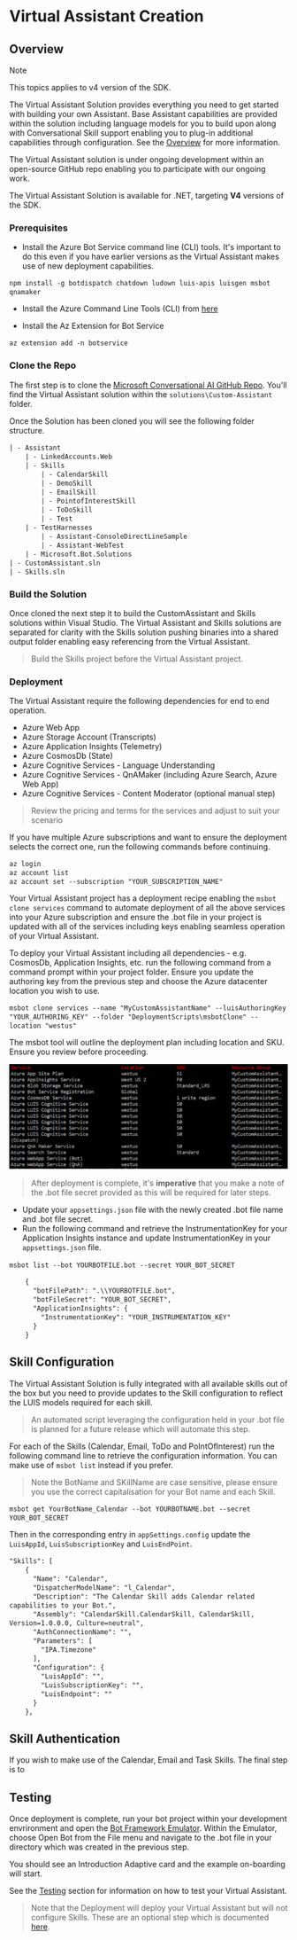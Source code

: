 # Virtual Assistant Creation

## Overview

> [!NOTE]
> This topics applies to v4 version of the SDK.

The Virtual Assistant Solution provides everything you need to get started with building your own Assistant. Base Assistant capabilities are provided within the solution including language models for you to build upon along with Conversational Skill support enabling you to plug-in additional capabilities through configuration. See the [Overview](./readme.md) for more information.

The Virtual Assistant solution is under ongoing development within an open-source GitHub repo enabling you to participate with our ongoing work.

The Virtual Assistant Solution is available for .NET, targeting **V4** versions of the SDK.

### Prerequisites
- Install the Azure Bot Service command line (CLI) tools. It's important to do this even if you have earlier versions as the Virtual Assistant makes use of new deployment capabilities.

```shell
npm install -g botdispatch chatdown ludown luis-apis luisgen msbot qnamaker  
```
- Install the Azure Command Line Tools (CLI) from [here](https://docs.microsoft.com/en-us/cli/azure/install-azure-cli-windows?view=azure-cli-latest)

- Install the Az Extension for Bot Service
```shell
az extension add -n botservice
```

### Clone the Repo

The first step is to clone the [Microsoft Conversational AI GitHub Repo](https://github.com/Microsoft/AI). You'll find the Virtual Assistant solution within the `solutions\Custom-Assistant` folder.

Once the Solution has been cloned you will see the following folder structure.

    | - Assistant
        | - LinkedAccounts.Web
        | - Skills
            | - CalendarSkill
            | - DemoSkill
            | - EmailSkill
            | - PointofInterestSkill
            | - ToDoSkill
            | - Test
        | - TestHarnesses
            | - Assistant-ConsoleDirectLineSample
            | - Assistant-WebTest
        | - Microsoft.Bot.Solutions
    | - CustomAssistant.sln
    | - Skills.sln

### Build the Solution

Once cloned the next step it to build the CustomAssistant and Skills solutions within Visual Studio. The Virtual Assistant and Skills solutions are separated for clarity with the Skills solution pushing binaries into a shared output folder enabling easy referencing from the Virtual Assistant.

> Build the Skills project before the Virtual Assistant project.

### Deployment

The Virtual Assistant require the following dependencies for end to end operation.
- Azure Web App
- Azure Storage Account (Transcripts)
- Azure Application Insights (Telemetry)
- Azure CosmosDb (State)
- Azure Cognitive Services - Language Understanding
- Azure Cognitive Services - QnAMaker (including Azure Search, Azure Web App)
- Azure Cognitive Services - Content Moderator (optional manual step)

> Review the pricing and terms for the services and adjust to suit your scenario

If you have multiple Azure subscriptions and want to ensure the deployment selects the correct one, run the following commands before continuing.

```shell
az login
az account list
az account set --subscription "YOUR_SUBSCRIPTION_NAME"
```

Your Virtual Assistant project has a deployment recipe enabling the `msbot clone services` command to automate deployment of all the above services into your Azure subscription and ensure the .bot file in your project is updated with all of the services including keys enabling seamless operation of your Virtual Assistant.

To deploy your Virtual Assistant including all dependencies - e.g. CosmosDb, Application Insights, etc. run the following command from a command prompt within your project folder. Ensure you update the authoring key from the previous step and choose the Azure datacenter location you wish to use.

```shell
msbot clone services --name "MyCustomAssistantName" --luisAuthoringKey "YOUR_AUTHORING_KEY" --folder "DeploymentScripts\msbotClone" --location "westus"
```

The msbot tool will outline the deployment plan including location and SKU. Ensure you review before proceeding.

![Deployment Confirmation](./media/customassistant-deploymentplan.png)

>After deployment is complete, it's **imperative** that you make a note of the .bot file secret provided as this will be required for later steps.

- Update your `appsettings.json` file with the newly created .bot file name and .bot file secret.
- Run the following command and retrieve the InstrumentationKey for your Application Insights instance and update InstrumentationKey in your `appsettings.json` file.

`msbot list --bot YOURBOTFILE.bot --secret YOUR_BOT_SECRET`

        {
          "botFilePath": ".\\YOURBOTFILE.bot",
          "botFileSecret": "YOUR_BOT_SECRET",
          "ApplicationInsights": {
            "InstrumentationKey": "YOUR_INSTRUMENTATION_KEY"
          }
        }

## Skill Configuration

The Virtual Assistant Solution is fully integrated with all available skills out of the box but you need to provide updates to the Skill configuration to reflect the LUIS models required for each skill.

> An automated script leveraging the configuration held in your .bot file is planned for a future release which will automate this step.

For each of the Skills (Calendar, Email, ToDo and PoIntOfInterest) run the following command line to retrieve the configuration information. You can make use of `msbot list` instead if you prefer.

> Note the BotName and SKillName are case sensitive, please ensure you use the correct capitalisation for your Bot name and each Skill.

```shell
msbot get YourBotName_Calendar --bot YOURBOTNAME.bot --secret YOUR_BOT_SECRET
```

Then in the corresponding entry in `appSettings.config` update the `LuisAppId`, `LuisSubscriptionKey` and `LuisEndPoint`.
```
"Skills": [
    {
      "Name": "Calendar",
      "DispatcherModelName": "l_Calendar",
      "Description": "The Calendar Skill adds Calendar related capabilities to your Bot.",
      "Assembly": "CalendarSkill.CalendarSkill, CalendarSkill, Version=1.0.0.0, Culture=neutral",
      "AuthConnectionName": "",
      "Parameters": [
        "IPA.Timezone"
      ],
      "Configuration": {
        "LuisAppId": "",
        "LuisSubscriptionKey": "",
        "LuisEndpoint": ""
      }
    },
```

## Skill Authentication

If you wish to make use of the Calendar, Email and Task Skills.
The final step is to 

## Testing
Once deployment is complete, run your bot project within your development envrironment and open the [Bot Framework Emulator](https://github.com/Microsoft/BotFramework-Emulator). Within the Emulator, choose Open Bot from the File menu and navigate to the .bot file in your directory which was created in the previous step.

You should see an Introduction Adaptive card and the example on-boarding will start. 

See the [Testing](./customassistant-testing.md) section for information on how to test your Virtual Assistant.

> Note that the Deployment will deploy your Virtual Assistant but will not configure Skills. These are an optional step which is documented [here](./customassistant-addingskills.md).